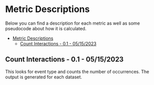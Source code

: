 # Metric Descriptions

Below you can find a description for each metric as well as some pseudocode about how it is calculated.

- [Metric Descriptions](#metric-descriptions)
  - [Count Interactions - 0.1 - 05/15/2023](#count-interactions---01---05152023)

## Count Interactions - 0.1 - 05/15/2023

This looks for event type and counts the number of occurrences.
The output is generated for each dataset.
